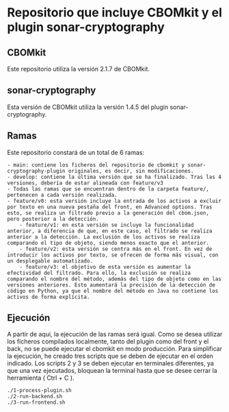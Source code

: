 # Repositorio que incluye CBOMkit y el plugin sonar-cryptography
## CBOMkit
Este repositorio utiliza la versión 2.1.7 de CBOMkit.
## sonar-cryptography
Esta versión de CBOMkit utiliza la versión 1.4.5 del plugin sonar-cryptography.

## Ramas
Este repositorio constará de un total de 6 ramas:

	- main: contiene los ficheros del repositorio de cbomkit y sonar-cryptography-plugin originales, es decir, sin modificaciones.
 	- develop: contiene la última versión que se ha finalizado. Tras las 4 versiones, debería de estar alineada con feature/v3
  	- Todas las ramas que se encuentran dentro de la carpeta feature/, pertenecen a cada versión realizada.
   	- feature/v0: esta versión incluye la entrada de los activos a excluir por texto en una nueva pestaña del front, en Advanced options. Tras esto, se realiza un filtrado previo a la generación del cbom.json, pero posterior a la detección.
    	- feature/v1: en esta versión se incluye la funcionalidad anterior, a diferencia de que, en este caso, el filtrado se realiza anterior a la detección. La exclusión de los activos se realiza comparando el tipo de objeto, siendo menos exacto que el anterior.
     	- feature/v2: esta versión se centra más en el front. En vez de introducir los activos por texto, se ofrecen de forma más visual, con un desplegable automatizado.
      	- feature/v3: el objetivo de esta versión es aumentar la efectividad del filtrado. Para ello, la exclusión se realiza comparando el nombre del método, además del tipo de objeto como en las versiones anteriores. Esto aumentará la precisión de la detección de código en Python, ya que el nombre del método en Java no contiene los activos de forma explícita.

## Ejecución
A partir de aqui, la ejecución de las ramas será igual. Como se desea utilizar los ficheros compilados localmente, tanto del plugin como del front y el back, no se puede ejecutar el cbomkit en modo producción. Para simplificar la ejecución, he creado tres scripts que se deben de ejecutar en el orden indicado. Los scripts 2 y 3 se deben ejecutar en terminales diferentes, ya que una vez ejecutados, bloquean la terminal hasta que se desee cerrar la herramienta ( Ctrl + C ).

	./1-process-plugin.sh
 	./2-run-backend.sh
  	./3-run-frontend.sh
  
